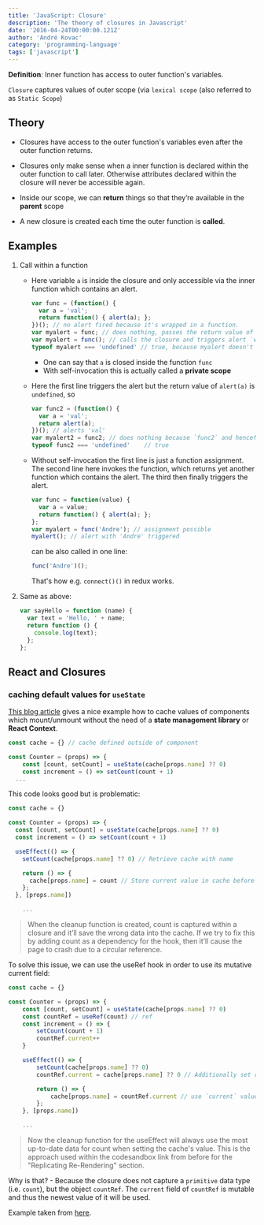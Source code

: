 ```yaml
---
title: 'JavaScript: Closure'
description: 'The theory of closures in Javascript'
date: '2016-04-24T00:00:00.121Z'
author: 'André Kovac'
category: 'programming-language'
tags: ['javascript']
---
```


**Definition**: Inner function has access to outer function's variables.


`Closure` captures values of outer scope (via `lexical scope` (also referred to as `Static Scope`)

## Theory

* Closures have access to the outer function's variables even after the outer function returns.

* Closures only make sense when a inner function is declared within the outer function to call later. Otherwise attributes declared within the closure will never be accessible again.

* Inside our scope, we can **return** things so that they’re available in the **parent** scope

* A new closure is created each time the outer function is **called**.

## Examples

1. Call within a function

	* Here variable `a` is inside the closure and only accessible via the inner function which contains an alert.

		```js
		var func = (function() {
		  var a = 'val';
		  return function() { alert(a); };
		})(); // no alert fired because it's wrapped in a function.
		var myalert = func;	// does nothing, passes the return value of `func` to `myalert` which is the function containing an alert.
		var myalert = func(); // calls the closure and triggers alert `val`
		typeof myalert === 'undefined' // true, because myalert doesn't return anything, so it returns 'undefined' implicitly.
		```

		- One can say that `a` is closed inside the function `func`
		- With self-invocation this is actually called a **private scope**

	* Here the first line triggers the alert but the return value of `alert(a)` is `undefined`, so

		```js
		var func2 = (function() {
		  var a = 'val';
		  return alert(a);
		})(); // alerts 'val'
		var myalert2 = func2; // does nothing because `func2` and henceforth `myalert2` are `undefined`.
		typeof func2 === 'undefined' 	// true
		```

	* Without self-invocation the first line is just a function assignment. The second line here invokes the function, which returns yet another function which contains the alert. The third then finally triggers the alert.

		```js
		var func = function(value) {
		  var a = value;
		  return function() { alert(a); };
		};
		var myalert = func('Andre'); // assignment possible
		myalert(); // alert with 'Andre' triggered
		```

		can be also called in one line:

		```js
		func('Andre')();
		```

		That's how e.g. `connect()()` in redux works.

2. Same as above:

	```js
	var sayHello = function (name) {
	  var text = 'Hello, ' + name;
	  return function () {
	    console.log(text);
	  };
	};
	```

## React and Closures

### caching default values for `useState`

[This blog article](https://dev.to/tiagof/react-re-mounting-vs-re-rendering-lnh)
gives a nice example how to cache values of components which mount/unmount without
the need of a **state management library** or **React Context**.

```jsx
const cache = {} // cache defined outside of component

const Counter = (props) => {
    const [count, setCount] = useState(cache[props.name] ?? 0)
    const increment = () => setCount(count + 1)
  ...
```

This code looks good but is problematic:

```jsx
const cache = {}

const Counter = (props) => {
  const [count, setCount] = useState(cache[props.name] ?? 0)
  const increment = () => setCount(count + 1)

  useEffect(() => {
    setCount(cache[props.name] ?? 0) // Retrieve cache with name

    return () => {
      cache[props.name] = count // Store current value in cache before unmount of component
    };
  }, [props.name])

    ...
```

> When the cleanup function is created, count is captured within a closure and it’ll save the wrong data into the cache. If we try to fix this by adding count as a dependency for the hook, then it’ll cause the page to crash due to a circular reference.

To solve this issue, we can use the useRef hook in order to use its mutative current field:

```jsx
const cache = {}

const Counter = (props) => {
	const [count, setCount] = useState(cache[props.name] ?? 0)
	const countRef = useRef(count) // ref
	const increment = () => {
		setCount(count + 1)
		countRef.current++
	}

	useEffect(() => {
		setCount(cache[props.name] ?? 0)
		countRef.current = cache[props.name] ?? 0 // Additionally set ref value with current cache value

		return () => {
			cache[props.name] = countRef.current // use `current` value
		};
	}, [props.name])

	...

```

> Now the cleanup function for the useEffect will always use the most up-to-date data for count when setting the cache's value. This is the approach used within the codesandbox link from before for the "Replicating Re-Rendering" section.

Why is that? - Because the closure does not capture a `primitive` data type (i.e. `count`), but the object `countRef`. The `current` field of `countRef` is mutable and thus the newest value of it will be used.

Example taken from [here](https://www.nikgraf.com/blog/using-reacts-key-attribute-to-remount-a-component).